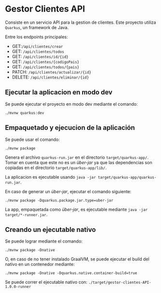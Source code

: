 # Gestor Clientes API

Consiste en un servicio API para la gestion de clientes. Este proyecto utiliza `Quarkus`, un framework de Java.

Entre los endpoints principales:

* GET:`/api/clientes/crear`
* GET: `/api/clientes/todos`
* GET: `/api/clientes/id/{id}`
* GET: `/api/clientes/{codigoPais}`
* GET: `/api/clientes/todos/{pais}`
* PATCH: `/api/clientes/actualizar/{id}`
* DELETE: `/api/clientes/eliminar/{id}`

## Ejecutar la aplicacion en modo dev

Se puede ejecutar el proyecto en modo dev mediante el comando:

```shell script
./mvnw quarkus:dev
```

## Empaquetado y ejecucion de la aplicación

Se puede usar el comando:

```shell script
./mvnw package
```

Genera el archivo `quarkus-run.jar` en el directorio `target/quarkus-app/`.
Tomar en cuenta que este no es un _über-jar_ ya que las dependencias son copiadas en el directorio `target/quarkus-app/lib/`.

La aplicacion es ejecutable usando `java -jar target/quarkus-app/quarkus-run.jar`.

En caso de generar un _über-jar_, ejecutar el comando siguiente:

```shell script
./mvnw package -Dquarkus.package.jar.type=uber-jar
```

La app, empaquetada como _über-jar_, es ejecutable mediante `java -jar target/*-runner.jar`.

## Creando un ejecutable nativo

Se puede lograr mediante el comando:

```shell script
./mvnw package -Dnative
```

O, en caso de no tener instalado GraalVM, se puede ejecutar el build del nativo en un contenedor mediante:

```shell script
./mvnw package -Dnative -Dquarkus.native.container-build=true
```

Se puede correr el ejecutable nativo con: `./target/gestor-clientes-API-1.0.0-runner`